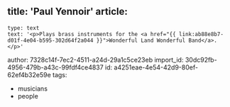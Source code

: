 title: 'Paul Yennoir'
article:
  -
    type: text
    text: '<p>Plays brass instruments for the <a href="{{ link:ab88e8b7-d01f-4e04-b595-302d64f2a044 }}">Wonderful Land Wonderful Band</a>.</p>'
author: 7328c14f-7ec2-4511-a24d-29a1c5ce23eb
import_id: 30dc92fb-4956-479b-a43c-99fdf4ce4837
id: a4251eae-4e54-42d9-80ef-62ef4b32e59e
tags:
  - musicians
  - people
